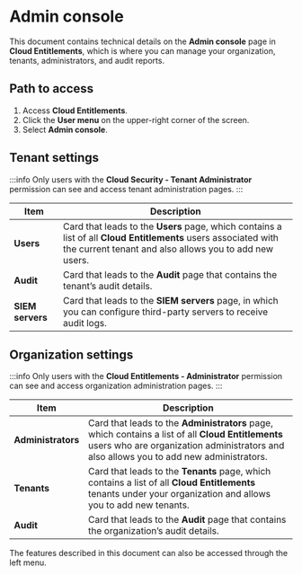 # Admin console

This document contains technical details on the **Admin console** page in **Cloud Entitlements**, which is where you can manage your organization, tenants, administrators, and audit reports.

## Path to access

1. Access **Cloud Entitlements**.
2. Click the **User menu** on the upper-right corner of the screen.
3. Select **Admin console**.

## Tenant settings

:::info
Only users with the **Cloud Security - Tenant Administrator** permission can see and access tenant administration pages.
:::

| **Item** | **Description** |
| --- | --- |
| **Users** | Card that leads to the **Users** page, which contains a list of all **Cloud Entitlements** users associated with the current tenant and also allows you to add new users. |
| **Audit** | Card that leads to the **Audit** page that contains the tenant’s audit details. |
| **SIEM servers** | Card that leads to the **SIEM servers** page, in which you can configure third-party servers to receive audit logs. |

## Organization settings

:::info
Only users with the **Cloud Entitlements - Administrator** permission can see and access organization administration pages.
:::

| **Item** | **Description** |
| --- | --- |
| **Administrators** | Card that leads to the **Administrators** page, which contains a list of all **Cloud Entitlements** users who are organization administrators and also allows you to add new administrators. |
| **Tenants** | Card that leads to the **Tenants** page, which contains a list of all **Cloud Entitlements** tenants under your organization and allows you to add new tenants. |
| **Audit** | Card that leads to the **Audit** page that contains the organization’s audit details. |

The features described in this document can also be accessed through the left menu.